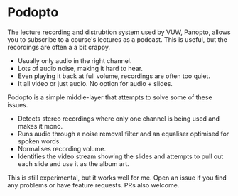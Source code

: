 # Podopto

The lecture recording and distrubtion system used by VUW, Panopto, allows you to subscribe to a course's lectures as a podcast. This is useful, but the recordings are often a a bit crappy.

* Usually only audio in the right channel.
* Lots of audio noise, making it hard to hear.
* Even playing it back at full volume, recordings are often too quiet.
* It all video or just audio. No option for audio + slides.

Podopto is a simple middle-layer that attempts to solve some of these issues.

* Detects stereo recordings where only one channel is being used and makes it mono.
* Runs audio through a noise removal filter and an equaliser optimised for spoken words.
* Normalises recording volume.
* Identifies the video stream showing the slides and attempts to pull out each slide and use it as the album art.

This is still experimental, but it works well for me. Open an issue if you find any problems or have feature requests. PRs also welcome.
